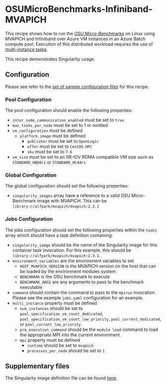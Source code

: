 # OSUMicroBenchmarks-Infiniband-MVAPICH
This recipe shows how to run the
[OSU Micro-Benchmarks](http://mvapich.cse.ohio-state.edu/benchmarks/)
on Linux using MVAPICH and Infiniband over Azure VM instances in an Azure
Batch compute pool. Execution of this distributed workload requires the use of
[multi-instance tasks](../../docs/80-batch-shipyard-multi-instance-tasks.md).

This recipe demonstrates Singularity usage.

## Configuration
Please see refer to the [set of sample configuration files](./config) for
this recipe.

### Pool Configuration
The pool configuration should enable the following properties:
* `inter_node_communication_enabled` must be set to `true`
* `max_tasks_per_node` must be set to 1 or omitted
* `vm_configuration` must be defined
  * `platform_image` must be defined
    * `publisher` must be set to `OpenLogic`
    * `offer` must be set to `CentOS-HPC`
    * `sku` must be set to `7.6`
* `vm_size` must be set to an SR-IOV RDMA compatible VM size such as
`STANDARD_HB60rs` or `STANDARD_HC44rs`

### Global Configuration
The global configuration should set the following properties:
* `singularity_images` array have a reference to a valid OSU
Micro-Benchmark image with MVAPICH. This can be
`library://alfpark/mvapich/mvapich:2.3.1`

### Jobs Configuration
The jobs configuration should set the following properties within the `tasks`
array which should have a task definition containing:
* `singularity_iamge` should be the name of the Singularity image for this
container task invocation. For this example, this should be
`library://alfpark/mvapich/mvapich:2.3.1`.
* `environment_variables` are the environment variables to set
    * `HOST_MVAPICH_VERSION` is the MVAPICH version on the host that can be
      loaded by the environment modules system.
    * `BENCHMARK` is the OSU benchmark to execute
    * `BENCHMARK_ARGS` are any arguments to pass to the benchmark executable
* `command` should contain the command to pass to the `mpirun` invocation.
Please see the example `jobs.yaml` configuration for an example.
* `multi_instance` property must be defined
  * `num_instances` should be set to `pool_specification_vm_count_dedicated`,
    `pool_specification_vm_count_low_priority`, `pool_current_dedicated`, or
    `pool_current_low_priority`
  * `pre_execution_command` should be the `module load` command to load the
    appropriate MPI into the current environment.
  * `mpi` property must be defined
    * `runtime` should be set to `mvapich`
    * `processes_per_node` should be set to `1`

## Supplementary files
The Singularity image definition file can be found [here](./singularity).
